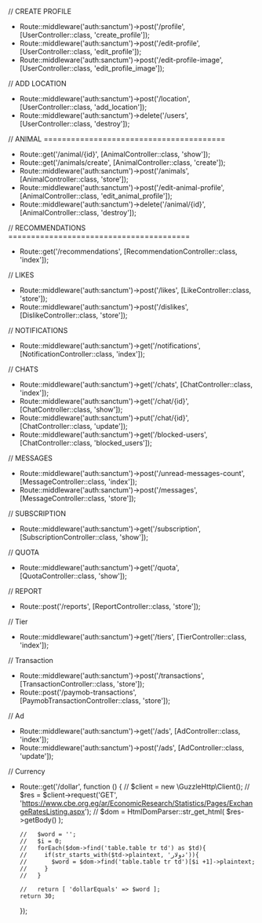 // CREATE PROFILE

- Route::middleware('auth:sanctum')->post('/profile', [UserController::class, 'create_profile']);
- Route::middleware('auth:sanctum')->post('/edit-profile', [UserController::class, 'edit_profile']);
- Route::middleware('auth:sanctum')->post('/edit-profile-image', [UserController::class, 'edit_profile_image']);

// ADD LOCATION

- Route::middleware('auth:sanctum')->post('/location', [UserController::class, 'add_location']);
- Route::middleware('auth:sanctum')->delete('/users', [UserController::class, 'destroy']);

// ANIMAL ========================================

- Route::get('/animal/{id}', [AnimalController::class, 'show']);
- Route::get('/animals/create', [AnimalController::class, 'create']);
- Route::middleware('auth:sanctum')->post('/animals', [AnimalController::class, 'store']);
- Route::middleware('auth:sanctum')->post('/edit-animal-profile', [AnimalController::class, 'edit_animal_profile']);
- Route::middleware('auth:sanctum')->delete('/animal/{id}', [AnimalController::class, 'destroy']);

// RECOMMENDATIONS ========================================

- Route::get('/recommendations', [RecommendationController::class, 'index']);

// LIKES

- Route::middleware('auth:sanctum')->post('/likes', [LikeController::class, 'store']);
- Route::middleware('auth:sanctum')->post('/dislikes', [DislikeController::class, 'store']);

// NOTIFICATIONS

- Route::middleware('auth:sanctum')->get('/notifications', [NotificationController::class, 'index']);

// CHATS

- Route::middleware('auth:sanctum')->get('/chats', [ChatController::class, 'index']);
- Route::middleware('auth:sanctum')->get('/chat/{id}', [ChatController::class, 'show']);
- Route::middleware('auth:sanctum')->put('/chat/{id}', [ChatController::class, 'update']);
- Route::middleware('auth:sanctum')->get('/blocked-users', [ChatController::class, 'blocked_users']);

// MESSAGES

- Route::middleware('auth:sanctum')->post('/unread-messages-count', [MessageController::class, 'index']);
- Route::middleware('auth:sanctum')->post('/messages', [MessageController::class, 'store']);

// SUBSCRIPTION

- Route::middleware('auth:sanctum')->get('/subscription', [SubscriptionController::class, 'show']);

// QUOTA

- Route::middleware('auth:sanctum')->get('/quota', [QuotaController::class, 'show']);

// REPORT

- Route::post('/reports', [ReportController::class, 'store']);

// Tier

- Route::middleware('auth:sanctum')->get('/tiers', [TierController::class, 'index']);

// Transaction

- Route::middleware('auth:sanctum')->post('/transactions', [TransactionController::class, 'store']);
- Route::post('/paymob-transactions', [PaymobTransactionController::class, 'store']);

// Ad

- Route::middleware('auth:sanctum')->get('/ads', [AdController::class, 'index']);
- Route::middleware('auth:sanctum')->post('/ads', [AdController::class, 'update']);

// Currency

- Route::get('/dollar', function () {
  // $client = new \GuzzleHttp\Client();
  // $res = $client->request('GET', 'https://www.cbe.org.eg/ar/EconomicResearch/Statistics/Pages/ExchangeRatesListing.aspx');
  // $dom = HtmlDomParser::str_get_html( $res->getBody() );

      //   $word = '';
      //   $i = 0;
      //   forEach($dom->find('table.table tr td') as $td){
      //     if(str_starts_with($td->plaintext, 'دولار')){
      //       $word = $dom->find('table.table tr td')[$i +1]->plaintext;
      //     }
      //   }

      //   return [ 'dollarEquals' => $word ];
      return 30;

  });
